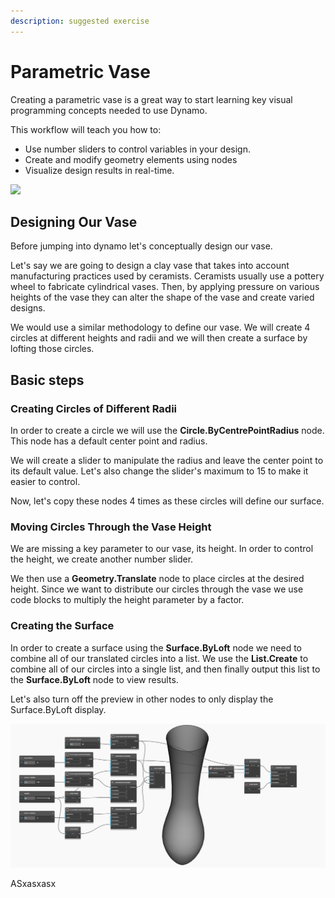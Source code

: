 ```yaml
---
description: suggested exercise
---
```


# Parametric Vase

Creating a parametric vase is a great way to start learning key visual programming concepts needed to use Dynamo.&#x20;

This workflow will teach you how to:

* Use number sliders to control variables in your design.
* Create and modify geometry elements using nodes
* &#x20;Visualize design results in real-time.

![](../../.gitbook/assets/vase1.gif)

## Designing Our Vase

Before jumping into dynamo let's conceptually design our vase.&#x20;

Let's say we are going to design a clay vase that takes into account manufacturing practices used by ceramists. Ceramists usually use a pottery wheel to fabricate cylindrical vases. Then, by applying pressure on various heights of the vase they can alter the shape of the vase and create varied designs.   &#x20;

We would use a similar methodology to define our vase. We will create 4 circles at different heights and radii and we will then create a surface by lofting those circles.



## Basic steps

### Creating Circles of Different Radii

In order to create a circle we will use the **Circle.ByCentrePointRadius** node. This node has a default center point and radius.&#x20;

We will create a slider to manipulate the radius and leave the center point to its default value. Let's also change the slider's maximum to 15 to make it easier to control.&#x20;

Now, let's copy these nodes 4 times as these circles will define our surface.

### Moving Circles Through the Vase Height

We are missing a key parameter to our vase, its height. In order to control the height, we create another number slider.

We then use a **Geometry.Translate** node to place circles at the desired height. Since we want to distribute our circles through the vase we use code blocks to multiply the height parameter by a factor.

### Creating the Surface

In order to create a surface using the **Surface.ByLoft** node we need to combine all of our translated circles into a list. We use the **List.Create** to combine all of our circles into a single list, and then finally output this list to the **Surface.ByLoft** node to view results.

Let's also turn off the preview in other nodes to only display the Surface.ByLoft display.

![](../../.gitbook/assets/vase.jpg)

ASxasxasx

